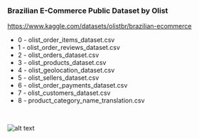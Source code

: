 ### Brazilian E-Commerce Public Dataset by Olist
https://www.kaggle.com/datasets/olistbr/brazilian-ecommerce<br/>

* 0 - olist_order_items_dataset.csv
* 1 - olist_order_reviews_dataset.csv
* 2 - olist_orders_dataset.csv
* 3 - olist_products_dataset.csv
* 4 - olist_geolocation_dataset.csv
* 5 - olist_sellers_dataset.csv
* 6 - olist_order_payments_dataset.csv
* 7 - olist_customers_dataset.csv
* 8 - product_category_name_translation.csv
<br/>

![alt text](https://github.com/user-attachments/assets/600f242a-af39-40b4-abd1-ef7e196a4ad0?raw=true "dataschema")
